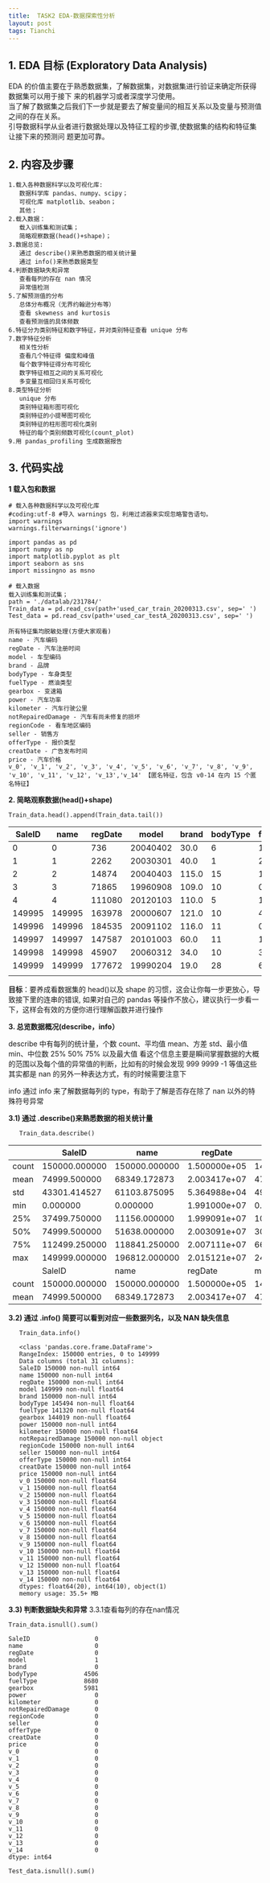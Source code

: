 ```yaml
---
title:  TASK2 EDA-数据探索性分析
layout: post
tags: Tianchi
---
```


## 1. EDA 目标 (Exploratory Data Analysis)
   EDA 的价值主要在于熟悉数据集，了解数据集，对数据集进行验证来确定所获得数据集可以用于接下 来的机器学习或者深度学习使用。<br>
   当了解了数据集之后我们下一步就是要去了解变量间的相互关系以及变量与预测值之间的存在关系。<br>
   引导数据科学从业者进行数据处理以及特征工程的步骤,使数据集的结构和特征集让接下来的预测问 题更加可靠。<br>
## 2. 内容及步骤
   
```
1.载入各种数据科学以及可视化库:
   数据科学库 pandas、numpy、scipy；
   可视化库 matplotlib、seabon；
   其他；
2.载入数据：
   载入训练集和测试集；
   简略观察数据(head()+shape)；
3.数据总览:
   通过 describe()来熟悉数据的相关统计量
   通过 info()来熟悉数据类型
4.判断数据缺失和异常
   查看每列的存在 nan 情况
   异常值检测
5.了解预测值的分布
   总体分布概况（无界约翰逊分布等）
   查看 skewness and kurtosis
   查看预测值的具体频数
6.特征分为类别特征和数字特征，并对类别特征查看 unique 分布
7.数字特征分析
   相关性分析
   查看几个特征得 偏度和峰值
   每个数字特征得分布可视化
   数字特征相互之间的关系可视化
   多变量互相回归关系可视化
8.类型特征分析
   unique 分布
   类别特征箱形图可视化
   类别特征的小提琴图可视化
   类别特征的柱形图可视化类别
   特征的每个类别频数可视化(count_plot)
9.用 pandas_profiling 生成数据报告
```

## 3. 代码实战
**1 载入包和数据**

```
# 载入各种数据科学以及可视化库
#coding:utf-8 #导入 warnings 包，利用过滤器来实现忽略警告语句。
import warnings
warnings.filterwarnings('ignore')

import pandas as pd
import numpy as np
import matplotlib.pyplot as plt
import seaborn as sns
import missingno as msno
```


```
# 载入数据
载入训练集和测试集；
path = './datalab/231784/'
Train_data = pd.read_csv(path+'used_car_train_20200313.csv', sep=' ')
Test_data = pd.read_csv(path+'used_car_testA_20200313.csv', sep=' ')

所有特征集均脱敏处理(方便大家观看)
name - 汽车编码
regDate - 汽车注册时间
model - 车型编码
brand - 品牌
bodyType - 车身类型
fuelType - 燃油类型
gearbox - 变速箱
power - 汽车功率
kilometer - 汽车行驶公里
notRepairedDamage - 汽车有尚未修复的损坏
regionCode - 看车地区编码
seller - 销售方
offerType - 报价类型
creatDate - 广告发布时间
price - 汽车价格
v_0', 'v_1', 'v_2', 'v_3', 'v_4', 'v_5', 'v_6', 'v_7', 'v_8', 'v_9', 'v_10', 'v_11', 'v_12', 'v_13','v_14' 【匿名特征，包含 v0-14 在内 15 个匿名特征】
```


**2. 简略观察数据(head()+shape)**
   
```
Train_data.head().append(Train_data.tail())
```

| SaleID | name   | regDate | model    | brand | bodyType | fuelType | gearbox | power | kilometer | ...  | v_5 | v_6      | v_7      | v_8      | v_9      | v_10     | v_11      | v_12      | v_13      | v_14      |
| ------ | ------ | ------- | -------- | ----- | -------- | -------- | ------- | ----- | --------- | ---- | --- | -------- | -------- | -------- | -------- | -------- | --------- | --------- | --------- | --------- |
| 0      | 0      | 736     | 20040402 | 30.0  | 6        | 1.0      | 0.0     | 0.0   | 60        | 12.5 | ... | 0.235676 | 0.101988 | 0.129549 | 0.022816 | 0.097462 | -2.881803 | 2.804097  | -2.420821 | 0.795292  |
| 1      | 1      | 2262    | 20030301 | 40.0  | 1        | 2.0      | 0.0     | 0.0   | 0         | 15.0 | ... | 0.264777 | 0.121004 | 0.135731 | 0.026597 | 0.020582 | -4.900482 | 2.096338  | -1.030483 | -1.722674 |
| 2      | 2      | 14874   | 20040403 | 115.0 | 15       | 1.0      | 0.0     | 0.0   | 163       | 12.5 | ... | 0.251410 | 0.114912 | 0.165147 | 0.062173 | 0.027075 | -4.846749 | 1.803559  | 1.565330  | -0.832687 |
| 3      | 3      | 71865   | 19960908 | 109.0 | 10       | 0.0      | 0.0     | 1.0   | 193       | 15.0 | ... | 0.274293 | 0.110300 | 0.121964 | 0.033395 | 0.000000 | -4.509599 | 1.285940  | -0.501868 | -2.438353 |
| 4      | 4      | 111080  | 20120103 | 110.0 | 5        | 1.0      | 0.0     | 0.0   | 68        | 5.0  | ... | 0.228036 | 0.073205 | 0.091880 | 0.078819 | 0.121534 | -1.896240 | 0.910783  | 0.931110  | 2.834518  |
| 149995 | 149995 | 163978  | 20000607 | 121.0 | 10       | 4.0      | 0.0     | 1.0   | 163       | 15.0 | ... | 0.280264 | 0.000310 | 0.048441 | 0.071158 | 0.019174 | 1.988114  | -2.983973 | 0.589167  | -1.304370 |
| 149996 | 149996 | 184535  | 20091102 | 116.0 | 11       | 0.0      | 0.0     | 0.0   | 125       | 10.0 | ... | 0.253217 | 0.000777 | 0.084079 | 0.099681 | 0.079371 | 1.839166  | -2.774615 | 2.553994  | 0.924196  |
| 149997 | 149997 | 147587  | 20101003 | 60.0  | 11       | 1.0      | 1.0     | 0.0   | 90        | 6.0  | ... | 0.233353 | 0.000705 | 0.118872 | 0.100118 | 0.097914 | 2.439812  | -1.630677 | 2.290197  | 1.891922  |
| 149998 | 149998 | 45907   | 20060312 | 34.0  | 10       | 3.0      | 1.0     | 0.0   | 156       | 15.0 | ... | 0.256369 | 0.000252 | 0.081479 | 0.083558 | 0.081498 | 2.075380  | -2.633719 | 1.414937  | 0.431981  |
| 149999 | 149999 | 177672  | 19990204 | 19.0  | 28       | 6.0      | 0.0     | 1.0   | 193       | 12.5 | ... | 0.284475 | 0.000000 | 0.040072 | 0.062543 | 0.025819 | 1.978453  | -3.179913 | 0.031724  | -1.483350 |
|        |        |         |          |       |          |          |         |       |           |      |     |          |          |          |          |          |           |           |           |           |

**目标**：要养成看数据集的 head()以及 shape 的习惯，这会让你每一步更放心，导致接下里的连串的错误, 如果对自己的 pandas 等操作不放心，建议执行一步看一下，这样会有效的方便你进行理解函数并进行操作<br>
  
**3. 总览数据概况(describe，info）**

   describe 中有每列的统计量，个数 count、平均值 mean、方差 std、最小值 min、中位数 25% 50% 75% 以及最大值 看这个信息主要是瞬间掌握数据的大概的范围以及每个值的异常值的判断，比如有的时候会发现 999 9999 -1 等值这些其实都是 nan 的另外一种表达方式，有的时候需要注意下<br>
   
   info 通过 info 来了解数据每列的 type，有助于了解是否存在除了 nan 以外的特殊符号异常
   
**3.1) 通过 .describe()来熟悉数据的相关统计量**

```
   Train_data.describe()
```

|          | SaleID        | name          | regDate      | model         | brand         | bodyType      | fuelType      | gearbox       | power         | kilometer     | ... | v_5           | v_6           | v_7           | v_8           | v_9           | v_10          | v_11          | v_12          | v_13          | v_14          |
| ----- | ------------- | ------------- | ------------ | ------------- | ------------- | ------------- | ------------- | ------------- | ------------- | ------------- | --- | ------------- | ------------- | ------------- | ------------- | ------------- | ------------- | ------------- | ------------- | ------------- | ------------- |
| count | 150000.000000 | 150000.000000 | 1.500000e+05 | 149999.000000 | 150000.000000 | 145494.000000 | 141320.000000 | 144019.000000 | 150000.000000 | 150000.000000 | ... | 150000.000000 | 150000.000000 | 150000.000000 | 150000.000000 | 150000.000000 | 150000.000000 | 150000.000000 | 150000.000000 | 150000.000000 | 150000.000000 |
| mean  | 74999.500000  | 68349.172873  | 2.003417e+07 | 47.129021     | 8.052733      | 1.792369      | 0.375842      | 0.224943      | 119.316547    | 12.597160     | ... | 0.248204      | 0.044923      | 0.124692      | 0.058144      | 0.061996      | -0.001000     | 0.009035      | 0.004813      | 0.000313      | -0.000688     |
| std   | 43301.414527  | 61103.875095  | 5.364988e+04 | 49.536040     | 7.864956      | 1.760640      | 0.548677      | 0.417546      | 177.168419    | 3.919576      | ... | 0.045804      | 0.051743      | 0.201410      | 0.029186      | 0.035692      | 3.772386      | 3.286071      | 2.517478      | 1.288988      | 1.038685      |
| min   | 0.000000      | 0.000000      | 1.991000e+07 | 0.000000      | 0.000000      | 0.000000      | 0.000000      | 0.000000      | 0.000000      | 0.500000      | ... | 0.000000      | 0.000000      | 0.000000      | 0.000000      | 0.000000      | -9.168192     | -5.558207     | -9.639552     | -4.153899     | -6.546556     |
| 25%   | 37499.750000  | 11156.000000  | 1.999091e+07 | 10.000000     | 1.000000      | 0.000000      | 0.000000      | 0.000000      | 75.000000     | 12.500000     | ... | 0.243615      | 0.000038      | 0.062474      | 0.035334      | 0.033930      | -3.722303     | -1.951543     | -1.871846     | -1.057789     | -0.437034     |
| 50%   | 74999.500000  | 51638.000000  | 2.003091e+07 | 30.000000     | 6.000000      | 1.000000      | 0.000000      | 0.000000      | 110.000000    | 15.000000     | ... | 0.257798      | 0.000812      | 0.095866      | 0.057014      | 0.058484      | 1.624076      | -0.358053     | -0.130753     | -0.036245     | 0.141246      |
| 75%   | 112499.250000 | 118841.250000 | 2.007111e+07 | 66.000000     | 13.000000     | 3.000000      | 1.000000      | 0.000000      | 150.000000    | 15.000000     | ... | 0.265297      | 0.102009      | 0.125243      | 0.079382      | 0.087491      | 2.844357      | 1.255022      | 1.776933      | 0.942813      | 0.680378      |
| max   | 149999.000000 | 196812.000000 | 2.015121e+07 | 247.000000    | 39.000000     | 7.000000      | 6.000000      | 1.000000      | 19312.000000  | 15.000000     | ... | 0.291838      | 0.151420      | 1.404936      | 0.160791      | 0.222787      | 12.357011     | 18.819042     | 13.847792     | 11.147669     | 8.658418      |
|       | SaleID        | name          | regDate      | model         | brand         | bodyType      | fuelType      | gearbox       | power         | kilometer     | ... | v_5           | v_6           | v_7           | v_8           | v_9           | v_10          | v_11          | v_12          | v_13          | v_14          |
| count | 150000.000000 | 150000.000000 | 1.500000e+05 | 149999.000000 | 150000.000000 | 145494.000000 | 141320.000000 | 144019.000000 | 150000.000000 | 150000.000000 | ... | 150000.000000 | 150000.000000 | 150000.000000 | 150000.000000 | 150000.000000 | 150000.000000 | 150000.000000 | 150000.000000 | 150000.000000 | 150000.000000 |
| mean  | 74999.500000  | 68349.172873  | 2.003417e+07 | 47.129021     | 8.052733      | 1.792369      | 0.375842      | 0.224943      | 119.316547    | 12.597160     | ... | 0.248204      | 0.044923      | 0.124692      | 0.058144      | 0.061996      | -0.001000     | 0.009035      | 0.004813      | 0.000313      | -0.000688     |
 
 
**3.2) 通过 .info() 简要可以看到对应一些数据列名，以及 NAN 缺失信息**

```
   Train_data.info()
```

```
   <class 'pandas.core.frame.DataFrame'>
   RangeIndex: 150000 entries, 0 to 149999
   Data columns (total 31 columns):
   SaleID 150000 non-null int64
   name 150000 non-null int64
   regDate 150000 non-null int64
   model 149999 non-null float64
   brand 150000 non-null int64
   bodyType 145494 non-null float64
   fuelType 141320 non-null float64
   gearbox 144019 non-null float64
   power 150000 non-null int64
   kilometer 150000 non-null float64
   notRepairedDamage 150000 non-null object
   regionCode 150000 non-null int64
   seller 150000 non-null int64
   offerType 150000 non-null int64
   creatDate 150000 non-null int64
   price 150000 non-null int64
   v_0 150000 non-null float64
   v_1 150000 non-null float64
   v_2 150000 non-null float64
   v_3 150000 non-null float64
   v_4 150000 non-null float64
   v_5 150000 non-null float64
   v_6 150000 non-null float64
   v_7 150000 non-null float64
   v_8 150000 non-null float64
   v_9 150000 non-null float64
   v_10 150000 non-null float64
   v_11 150000 non-null float64
   v_12 150000 non-null float64
   v_13 150000 non-null float64
   v_14 150000 non-null float64
   dtypes: float64(20), int64(10), object(1)
   memory usage: 35.5+ MB
```
   
   
**3.3) 判断数据缺失和异常**
3.3.1查看每列的存在nan情况

```
Train_data.isnull().sum()
```
```
SaleID                  0
name                    0
regDate                 0
model                   1
brand                   0
bodyType             4506
fuelType             8680
gearbox              5981
power                   0
kilometer               0
notRepairedDamage       0
regionCode              0
seller                  0
offerType               0
creatDate               0
price                   0
v_0                     0
v_1                     0
v_2                     0
v_3                     0
v_4                     0
v_5                     0
v_6                     0
v_7                     0
v_8                     0
v_9                     0
v_10                    0
v_11                    0
v_12                    0
v_13                    0
v_14                    0
dtype: int64
```

```
Test_data.isnull().sum()
```